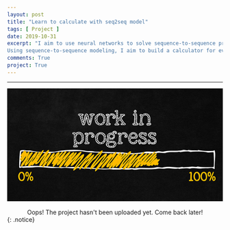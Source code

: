 ```yaml
---
layout: post
title: "Learn to calculate with seq2seq model"
tags: [ Project ]
date: 2019-10-31
excerpt: "I aim to use neural networks to solve sequence-to-sequence prediction tasks.
Using sequence-to-sequence modeling, I aim to build a calculator for evaluating arithmetic expressions, by taking an equation as an input to the neural network and producing an answer as it's output."
comments: True
project: True
---
```


---

![png](/assets/img/wip.jpg)
<center> Oops! The project hasn't been uploaded yet. Come back later! </center>
{: .notice}
